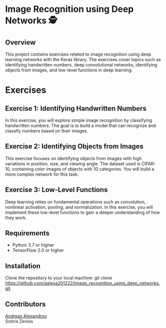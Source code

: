 # Image Recognition using Deep Networks 🕵️



## Overview

This project contains exercises related to image recognition using deep learning networks with the Keras library. The exercises cover topics such as identifying handwritten numbers, deep convolutional networks, identifying objects from images, and low-level functions in deep learning.

# Exercises
## Exercise 1: Identifying Handwritten Numbers

In this exercise, you will explore simple image recognition by classifying handwritten numbers. The goal is to build a model that can recognize and classify numbers based on their images.

## Exercise 2: Identifying Objects from Images
This exercise focuses on identifying objects from images with high variations in position, size, and viewing angle. The dataset used is CIFAR-10, containing color images of objects with 10 categories. You will build a more complex network for this task.

## Exercise 3: Low-Level Functions
Deep learning relies on fundamental operations such as convolution, nonlinear activation, pooling, and normalization. In this exercise, you will implement these low-level functions to gain a deeper understanding of how they work.

## Requirements
- Python 3.7 or higher
- TensorFlow 2.0 or higher

## Installation
Clone the repository to your local machine: 
git clone https://github.com/aalexa201222/Image_recognition_using_deep_networks.git
## Contributors

[Andreas Alexandrou](https://www.linkedin.com/in/andreas-alexandrou-056528242) <br />
Sotiris Zenios


